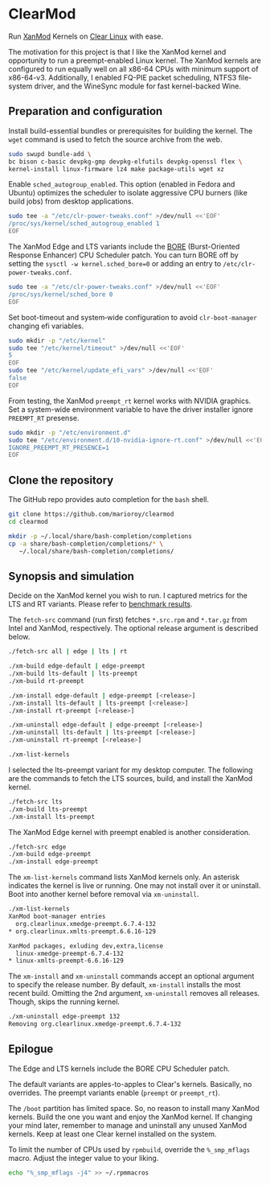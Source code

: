 # ClearMod

Run [XanMod](https://github.com/xanmod) Kernels on [Clear Linux](https://www.clearlinux.org) with ease.

The motivation for this project is that I like the XanMod kernel and opportunity
to run a preempt-enabled Linux kernel. The XanMod kernels are configured to run
equally well on all x86-64 CPUs with minimum support of x86-64-v3. Additionally,
I enabled FQ-PIE packet scheduling, NTFS3 file-system driver, and the WineSync
module for fast kernel-backed Wine.

## Preparation and configuration

Install build-essential bundles or prerequisites for building the kernel.
The `wget` command is used to fetch the source archive from the web.

```bash
sudo swupd bundle-add \
bc bison c-basic devpkg-gmp devpkg-elfutils devpkg-openssl flex \
kernel-install linux-firmware lz4 make package-utils wget xz
```

Enable `sched_autogroup_enabled`. This option (enabled in Fedora and Ubuntu)
optimizes the scheduler to isolate aggressive CPU burners (like build jobs)
from desktop applications.

```bash
sudo tee -a "/etc/clr-power-tweaks.conf" >/dev/null <<'EOF'
/proc/sys/kernel/sched_autogroup_enabled 1
EOF
```

The XanMod Edge and LTS variants include the [BORE](https://github.com/firelzrd/bore-scheduler) (Burst-Oriented Response Enhancer) CPU Scheduler patch. You can turn BORE off by setting the `sysctl -w kernel.sched_bore=0` or adding an entry to `/etc/clr-power-tweaks.conf`.

```bash
sudo tee -a "/etc/clr-power-tweaks.conf" >/dev/null <<'EOF'
/proc/sys/kernel/sched_bore 0
EOF
```

Set boot-timeout and system‐wide configuration to avoid `clr‐boot‐manager`
changing efi variables.

```bash
sudo mkdir -p "/etc/kernel"
sudo tee "/etc/kernel/timeout" >/dev/null <<'EOF'
5
EOF
sudo tee "/etc/kernel/update_efi_vars" >/dev/null <<'EOF'
false
EOF
```

From testing, the XanMod `preempt_rt` kernel works with NVIDIA graphics.
Set a system-wide environment variable to have the driver installer ignore
`PREEMPT_RT` presense.

```bash
sudo mkdir -p "/etc/environment.d"
sudo tee "/etc/environment.d/10-nvidia-ignore-rt.conf" >/dev/null <<'EOF'
IGNORE_PREEMPT_RT_PRESENCE=1
EOF
```

## Clone the repository

The GitHub repo provides auto completion for the `bash` shell.

```bash
git clone https://github.com/marioroy/clearmod
cd clearmod

mkdir -p ~/.local/share/bash-completion/completions
cp -a share/bash-completion/completions/* \
   ~/.local/share/bash-completion/completions/
```

## Synopsis and simulation

Decide on the XanMod kernel you wish to run. I captured metrics for the LTS
and RT variants. Please refer to [benchmark results](https://gist.github.com/marioroy/7a6384286f367e53758072962ad36c7f).

The `fetch-src` command (run first) fetches `*.src.rpm` and `*.tar.gz` from
Intel and XanMod, respectively. The optional release argument is described below.

```bash
./fetch-src all | edge | lts | rt

./xm-build edge-default | edge-preempt
./xm-build lts-default | lts-preempt
./xm-build rt-preempt

./xm-install edge-default | edge-preempt [<release>]
./xm-install lts-default | lts-preempt [<release>]
./xm-install rt-preempt [<release>]

./xm-uninstall edge-default | edge-preempt [<release>]
./xm-uninstall lts-default | lts-preempt [<release>]
./xm-uninstall rt-preempt [<release>]

./xm-list-kernels
```

I selected the lts-preempt variant for my desktop computer. The following are
the commands to fetch the LTS sources, build, and install the XanMod kernel.

```bash
./fetch-src lts
./xm-build lts-preempt
./xm-install lts-preempt
```

The XanMod Edge kernel with preempt enabled is another consideration.

```bash
./fetch-src edge
./xm-build edge-preempt
./xm-install edge-preempt
```

The `xm-list-kernels` command lists XanMod kernels only. An asterisk indicates
the kernel is live or running. One may not install over it or uninstall.
Boot into another kernel before removal via `xm-uninstall`.

```bash
./xm-list-kernels 
XanMod boot-manager entries
  org.clearlinux.xmedge-preempt.6.7.4-132
* org.clearlinux.xmlts-preempt.6.6.16-129

XanMod packages, exluding dev,extra,license
  linux-xmedge-preempt-6.7.4-132
* linux-xmlts-preempt-6.6.16-129
```

The `xm-install` and `xm-uninstall` commands accept an optional argument to
specify the release number. By default, `xm-install` installs the most recent
build. Omitting the 2nd argument, `xm-uninstall` removes all releases.
Though, skips the running kernel.

```bash
./xm-uninstall edge-preempt 132
Removing org.clearlinux.xmedge-preempt.6.7.4-132
```

## Epilogue

The Edge and LTS kernels include the BORE CPU Scheduler patch.

The default variants are apples-to-apples to Clear's kernels. Basically,
no overrides. The preempt variants enable (`preempt` or `preempt_rt`).

The `/boot` partition has limited space. So, no reason to install many XanMod
kernels. Build the one you want and enjoy the XanMod kernel. If changing your
mind later, remember to manage and uninstall any unused XanMod kernels.
Keep at least one Clear kernel installed on the system.

To limit the number of CPUs used by `rpmbuild`, override the `%_smp_mflags`
macro. Adjust the integer value to your liking.

```bash
echo "%_smp_mflags -j4" >> ~/.rpmmacros
```

